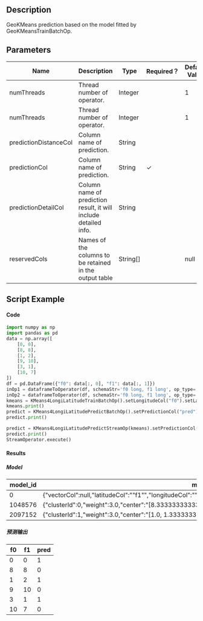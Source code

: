## Description
GeoKMeans prediction based on the model fitted by GeoKMeansTrainBatchOp.

## Parameters
| Name | Description | Type | Required？ | Default Value |
| --- | --- | --- | --- | --- |
| numThreads | Thread number of operator. | Integer |  | 1 |
| numThreads | Thread number of operator. | Integer |  | 1 |
| predictionDistanceCol | Column name of prediction. | String |  |  |
| predictionCol | Column name of prediction. | String | ✓ |  |
| predictionDetailCol | Column name of prediction result, it will include detailed info. | String |  |  |
| reservedCols | Names of the columns to be retained in the output table | String[] |  | null |

## Script Example
#### Code
```python
import numpy as np
import pandas as pd
data = np.array([
    [0, 0],
    [8, 8],
    [1, 2],
    [9, 10],
    [3, 1],
    [10, 7]
])
df = pd.DataFrame({"f0": data[:, 0], "f1": data[:, 1]})
inOp1 = dataframeToOperator(df, schemaStr='f0 long, f1 long', op_type='batch')
inOp2 = dataframeToOperator(df, schemaStr='f0 long, f1 long', op_type='stream')
kmeans = KMeans4LongiLatitudeTrainBatchOp().setLongitudeCol("f0").setLatitudeCol("f1").setK(2).linkFrom(inOp1)
kmeans.print()
predict = KMeans4LongiLatitudePredictBatchOp().setPredictionCol("pred").linkFrom(kmeans, inOp1)
predict.print()

predict = KMeans4LongiLatitudePredictStreamOp(kmeans).setPredictionCol("pred").linkFrom(inOp2)
predict.print()
StreamOperator.execute()
```
#### Results
##### Model
model_id|model_info
--------|----------
0|{"vectorCol":null,"latitudeCol":"\"f1\"","longitudeCol":"\"f0\"","distanceType":"\"HAVERSINE\"","k":"2","vectorSize":"2"}
1048576|{"clusterId":0,"weight":3.0,"center":"[8.333333333333332, 9.0]","vec":null}
2097152|{"clusterId":1,"weight":3.0,"center":"[1.0, 1.3333333333333333]","vec":null}


##### 预测输出
f0|f1|pred
---|---|----
0|0|1
8|8|0
1|2|1
9|10|0
3|1|1
10|7|0




